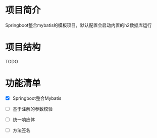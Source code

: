 # 项目简介
Springboot整合mybatis的模板项目，默认配置会启动内置的h2数据库运行

# 项目结构
TODO

# 功能清单
- [x] Springboot整合Mybatis
- [ ] 基于注解的参数校验
- [ ] 统一响应体
- [ ] 方法签名

